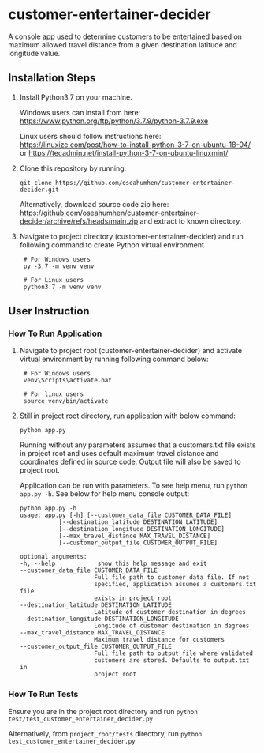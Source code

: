 # customer-entertainer-decider

A console app used to determine customers to be entertained based on maximum allowed travel distance from a given destination latitude and longitude value.

## Installation Steps
1. Install Python3.7 on your machine.
   
   Windows users can install from here: <https://www.python.org/ftp/python/3.7.9/python-3.7.9.exe>
   
   Linux users should follow instructions here: <https://linuxize.com/post/how-to-install-python-3-7-on-ubuntu-18-04/> or <https://tecadmin.net/install-python-3-7-on-ubuntu-linuxmint/>
   
2. Clone this repository by running:
   ```
   git clone https://github.com/oseahumhen/customer-entertainer-decider.git
   ```
   Alternatively, download source code zip here: <https://github.com/oseahumhen/customer-entertainer-decider/archive/refs/heads/main.zip> 
   and extract to known directory.

3. Navigate to project directory (customer-entertainer-decider) and run following command to create Python virtual environment
   ```
    # For Windows users
    py -3.7 -m venv venv
    
    # For Linux users
    python3.7 -m venv venv
   ```

## User Instruction

### How To Run Application
1. Navigate to project root (customer-entertainer-decider) and activate virtual environment by running following command below:
   ```
    # For Windows users
    venv\Scripts\activate.bat
    
    # For linux users
    source venv/bin/activate
   ```
2. Still in project root directory, run application with below command:
   ```
   python app.py
   ```
   Running without any parameters assumes that a customers.txt file exists in project root and uses default maximum travel distance and coordinates defined in source code.
   Output file will also be saved to project root.
   
   Application can be run with parameters. To see help menu, run `python app.py -h`. 
   See below for help menu console output:
   ```
   python app.py -h
   usage: app.py [-h] [--customer_data_file CUSTOMER_DATA_FILE]
              [--destination_latitude DESTINATION_LATITUDE]
              [--destination_longitude DESTINATION_LONGITUDE]
              [--max_travel_distance MAX_TRAVEL_DISTANCE]
              [--customer_output_file CUSTOMER_OUTPUT_FILE]

   optional arguments:
   -h, --help            show this help message and exit
   --customer_data_file CUSTOMER_DATA_FILE
                        Full file path to customer data file. If not
                        specified, application assumes a customers.txt file
                        exists in project root
   --destination_latitude DESTINATION_LATITUDE
                        Latitude of customer destination in degrees
   --destination_longitude DESTINATION_LONGITUDE
                        Longitude of customer destination in degrees
   --max_travel_distance MAX_TRAVEL_DISTANCE
                        Maximum travel distance for customers
   --customer_output_file CUSTOMER_OUTPUT_FILE
                        Full file path to output file where validated
                        customers are stored. Defaults to output.txt in
                        project root
   ```

### How To Run Tests
Ensure you are in the project root directory and run `python test/test_customer_entertainer_decider.py`
   
Alternatively, from `project_root/tests` directory, run `python test_customer_entertainer_decider.py`


